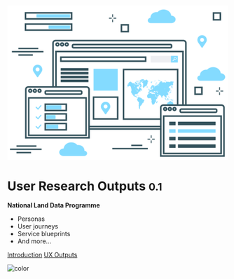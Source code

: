 <!-- _coverpage.md -->



![logo](_media/wireframes-v2.svg)

# User Research Outputs <small>0.1</small>

**National Land Data Programme**

- Personas
- User journeys
- Service blueprints
- And more...

[Introduction](main-content/introduction)
[UX Outputs](main-content/ux-outputs)

<!-- background color -->
![color](#4f4f4f)


